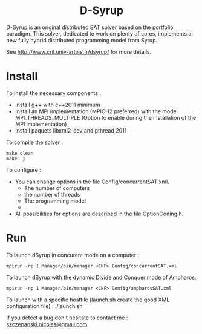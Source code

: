 <h1 align="center"> D-Syrup </h1>

D-Syrup is an original distributed SAT solver based on the portfolio paradigm. This solver, dedicated to work on plenty of cores, implements a new fully hybrid distributed programming model from Syrup.

See http://www.cril.univ-artois.fr/dsyrup/ for more details.

# Install

To install the necessary components :
- Install g++ with c++2011 minimum
- Install an MPI implementation (MPICH2 preferred) 
  with the mode MPI_THREADS_MULTIPLE (Option to enable during the installation of the MPI implementation)
- Install paquets libxml2-dev and pthread 2011

To compile the solver :
```console
make clean
make -j
```

To configure :
- You can change options in the file Config/concurrentSAT.xml. 
  - The number of computers  
  - the number of threads
  - The programming model  
  - ...
- All possibilities for options are described in the file OptionCoding.h. 

# Run

To launch dSyrup in concurent mode on a computer :
```console
mpirun -np 1 Manager/bin/manager <CNF> Config/concurrentSAT.xml 
```

To launch dSyrup with the dynamic Divide and Conquer mode of Ampharos: 
```console
mpirun -np 1 Manager/bin/manager <CNF> Config/ampharosSAT.xml  
```

To launch with a specific hostfile (launch.sh create the good XML configuration file) :
./launch.sh <CNF>  

If you detect a bug don't hesitate to contact me : szczepanski.nicolas@gmail.com
